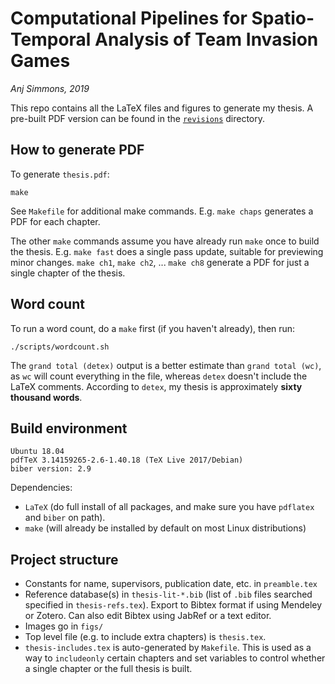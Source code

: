 # Computational Pipelines for Spatio-Temporal Analysis of Team Invasion Games

_Anj Simmons, 2019_

This repo contains all the LaTeX files and figures to generate my thesis.
A pre-built PDF version can be found in the [`revisions`](revisions/) directory.

## How to generate PDF

To generate `thesis.pdf`:

```
make
```

See `Makefile` for additional make commands. E.g. `make chaps` generates a PDF for each chapter.

The other `make` commands assume you have already run `make` once to build the thesis. E.g. `make fast` does a single pass update, suitable for previewing minor changes. `make ch1`, `make ch2`, ... `make ch8` generate a PDF for just a single chapter of the thesis.

## Word count

To run a word count, do a `make` first (if you haven't already), then run:

```
./scripts/wordcount.sh
```

The `grand total (detex)` output is a better estimate than `grand total (wc)`, as `wc` will count everything in the file, whereas `detex` doesn't include the LaTeX comments. According to `detex`, my thesis is approximately **sixty thousand words**.

## Build environment

```
Ubuntu 18.04
pdfTeX 3.14159265-2.6-1.40.18 (TeX Live 2017/Debian)
biber version: 2.9
```

Dependencies:

* `LaTeX` (do full install of all packages, and make sure you have `pdflatex` and `biber` on path).
* `make` (will already be installed by default on most Linux distributions)

## Project structure

* Constants for name, supervisors, publication date, etc. in `preamble.tex`
* Reference database(s) in `thesis-lit-*.bib` (list of `.bib` files searched specified in `thesis-refs.tex`). Export to Bibtex format if using Mendeley or Zotero. Can also edit Bibtex using JabRef or a text editor.
* Images go in `figs/`
* Top level file (e.g. to include extra chapters) is `thesis.tex`.
* `thesis-includes.tex` is auto-generated by `Makefile`. This is used as a way to `includeonly` certain chapters and set variables to control whether a single chapter or the full thesis is built.
